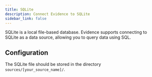 ```yaml
---
title: SQLite
description: Connect Evidence to SQLite
sidebar_link: false
---
```


SQLite is a local file-based database. Evidence supports connecting to SQLite as a data source, allowing you to query data using SQL.

<NewSource sourceName="SQLite" />

## Configuration

The SQLite file should be stored in the directory `sources/[your_source_name]/`.

